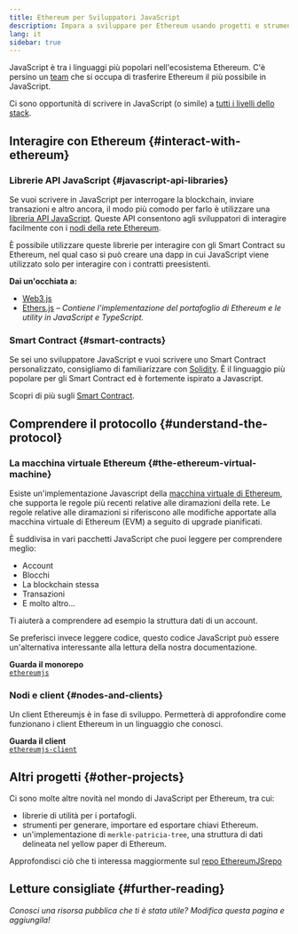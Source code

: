 ```yaml
---
title: Ethereum per Sviluppatori JavaScript
description: Impara a sviluppare per Ethereum usando progetti e strumenti basati su JavaScript.
lang: it
sidebar: true
---
```


JavaScript è tra i linguaggi più popolari nell'ecosistema Ethereum. C'è persino un [team](https://github.com/ethereumjs) che si occupa di trasferire Ethereum il più possibile in JavaScript.

Ci sono opportunità di scrivere in JavaScript (o simile) a [tutti i livelli dello stack](/en/developers/docs/ethereum-stack/).

## Interagire con Ethereum {#interact-with-ethereum}

### Librerie API JavaScript {#javascript-api-libraries}

Se vuoi scrivere in JavaScript per interrogare la blockchain, inviare transazioni e altro ancora, il modo più comodo per farlo è utilizzare una [libreria API JavaScript](/en/developers/docs/apis/javascript/). Queste API consentono agli sviluppatori di interagire facilmente con i [nodi della rete Ethereum](/en/developers/docs/nodes-and-clients/).

È possibile utilizzare queste librerie per interagire con gli Smart Contract su Ethereum, nel qual caso si può creare una dapp in cui JavaScript viene utilizzato solo per interagire con i contratti preesistenti.

**Dai un'occhiata a:**

- [Web3.js](https://web3js.readthedocs.io/)
- [Ethers.js](https://docs.ethers.io/) _– Contiene l'implementazione del portafoglio di Ethereum e le utility in JavaScript e TypeScript._

### Smart Contract {#smart-contracts}

Se sei uno sviluppatore JavaScript e vuoi scrivere uno Smart Contract personalizzato, consigliamo di familiarizzare con [Solidity](https://solidity.readthedocs.io). È il linguaggio più popolare per gli Smart Contract ed è fortemente ispirato a Javascript.

Scopri di più sugli [Smart Contract](/en/developers/docs/smart-contracts/).

## Comprendere il protocollo {#understand-the-protocol}

### La macchina virtuale Ethereum {#the-ethereum-virtual-machine}

Esiste un'implementazione Javascript della [macchina virtuale di Ethereum](/en/developers/docs/evm/), che supporta le regole più recenti relative alle diramazioni della rete. Le regole relative alle diramazioni si riferiscono alle modifiche apportate alla macchina virtuale di Ethereum (EVM) a seguito di upgrade pianificati.

È suddivisa in vari pacchetti JavaScript che puoi leggere per comprendere meglio:

- Account
- Blocchi
- La blockchain stessa
- Transazioni
- E molto altro...

Ti aiuterà a comprendere ad esempio la struttura dati di un account.

Se preferisci invece leggere codice, questo codice JavaScript può essere un'alternativa interessante alla lettura della nostra documentazione.

**Guarda il monorepo**  
[`ethereumjs`](https://github.com/ethereumjs/ethereumjs-vm)

### Nodi e client {#nodes-and-clients}

Un client Ethereumjs è in fase di sviluppo. Permetterà di approfondire come funzionano i client Ethereum in un linguaggio che conosci.

**Guarda il client**  
[`ethereumjs-client`](https://github.com/ethereumjs/ethereumjs-client)

## Altri progetti {#other-projects}

Ci sono molte altre novità nel mondo di JavaScript per Ethereum, tra cui:

- librerie di utilità per i portafogli.
- strumenti per generare, importare ed esportare chiavi Ethereum.
- un'implementazione di `merkle-patricia-tree`, una struttura di dati delineata nel yellow paper di Ethereum.

Approfondisci ciò che ti interessa maggiormente sul [repo EthereumJSrepo](https://github.com/ethereumjs)

## Letture consigliate {#further-reading}

_Conosci una risorsa pubblica che ti è stata utile? Modifica questa pagina e aggiungila!_
